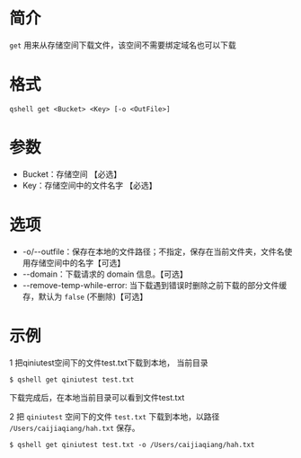 # 简介
`get` 用来从存储空间下载文件，该空间不需要绑定域名也可以下载

# 格式
```
qshell get <Bucket> <Key> [-o <OutFile>]
``` 

# 参数
- Bucket：存储空间 【必选】
- Key：存储空间中的文件名字 【必选】

# 选项
- -o/--outfile：保存在本地的文件路径；不指定，保存在当前文件夹，文件名使用存储空间中的名字【可选】
- --domain：下载请求的 domain 信息。【可选】
- --remove-temp-while-error: 当下载遇到错误时删除之前下载的部分文件缓存，默认为 `false` (不删除)【可选】

# 示例
1 把qiniutest空间下的文件test.txt下载到本地， 当前目录
```
$ qshell get qiniutest test.txt
```
下载完成后，在本地当前目录可以看到文件test.txt

2 把 `qiniutest` 空间下的文件 `test.txt` 下载到本地，以路径 `/Users/caijiaqiang/hah.txt` 保存。
```
$ qshell get qiniutest test.txt -o /Users/caijiaqiang/hah.txt
```
